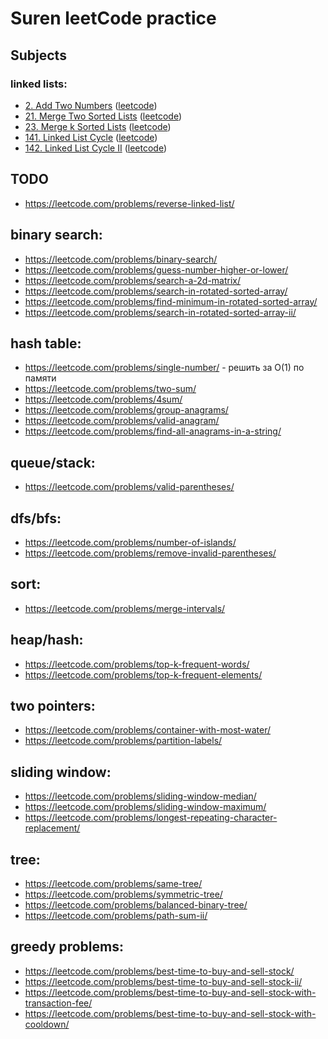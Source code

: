 # Suren leetCode practice

## Subjects

### linked lists:
- [2. Add Two Numbers](problems/2-add-two-numbers) \([leetcode](https://leetcode.com/problems/add-two-numbers/)\)
- [21. Merge Two Sorted Lists](problems/21-merge-two-sorted-lists) \([leetcode](https://leetcode.com/problems/merge-two-sorted-lists/)\)
- [23. Merge k Sorted Lists](problems/23-merge-k-sorted-lists) \([leetcode](https://leetcode.com/problems/merge-k-sorted-lists/)\)
- [141. Linked List Cycle](problems/141-linked-list-cycle) \([leetcode](https://leetcode.com/problems/linked-list-cycle/)\)
- [142. Linked List Cycle II](problems/142-linked-list-cycle-ii) \([leetcode](https://leetcode.com/problems/linked-list-cycle-ii/)\)


## TODO
- https://leetcode.com/problems/reverse-linked-list/
 
## binary search:
- https://leetcode.com/problems/binary-search/
- https://leetcode.com/problems/guess-number-higher-or-lower/
- https://leetcode.com/problems/search-a-2d-matrix/
- https://leetcode.com/problems/search-in-rotated-sorted-array/
- https://leetcode.com/problems/find-minimum-in-rotated-sorted-array/
- https://leetcode.com/problems/search-in-rotated-sorted-array-ii/
 
## hash table:
- https://leetcode.com/problems/single-number/ - решить за O(1) по памяти
- https://leetcode.com/problems/two-sum/
- https://leetcode.com/problems/4sum/
- https://leetcode.com/problems/group-anagrams/
- https://leetcode.com/problems/valid-anagram/
- https://leetcode.com/problems/find-all-anagrams-in-a-string/

## queue/stack:
- https://leetcode.com/problems/valid-parentheses/

## dfs/bfs:
- https://leetcode.com/problems/number-of-islands/
- https://leetcode.com/problems/remove-invalid-parentheses/
 
## sort:
- https://leetcode.com/problems/merge-intervals/
 
## heap/hash:
- https://leetcode.com/problems/top-k-frequent-words/
- https://leetcode.com/problems/top-k-frequent-elements/
 
## two pointers:
- https://leetcode.com/problems/container-with-most-water/
- https://leetcode.com/problems/partition-labels/
 
## sliding window:
- https://leetcode.com/problems/sliding-window-median/
- https://leetcode.com/problems/sliding-window-maximum/
- https://leetcode.com/problems/longest-repeating-character-replacement/
 
## tree:
- https://leetcode.com/problems/same-tree/
- https://leetcode.com/problems/symmetric-tree/
- https://leetcode.com/problems/balanced-binary-tree/
- https://leetcode.com/problems/path-sum-ii/
 
## greedy problems:
- https://leetcode.com/problems/best-time-to-buy-and-sell-stock/
- https://leetcode.com/problems/best-time-to-buy-and-sell-stock-ii/
- https://leetcode.com/problems/best-time-to-buy-and-sell-stock-with-transaction-fee/
- https://leetcode.com/problems/best-time-to-buy-and-sell-stock-with-cooldown/
